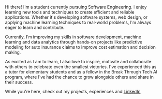 Hi there! I'm a student currently pursuing Software Engineering. I enjoy learning new tools and techniques to create efficient and reliable applications. Whether it's developing software systems, web design, or applying machine learning techniques to real-world problems, I'm always eager to learn and contribute.

Currently, I'm improving my skills in software development, machine learning and data analytics through hands-on projects like predictive modeling for auto insurance claims to improve cost estimation and decision making.

As excited as I am to learn, I also love to inspire, motivate and collaborate with others to celebrate even the smallest victories. I've experienced this as a tutor for elementary students and as a fellow in the Break Through Tech AI program, where I've had the chance to grow alongside others and share in their success. 

While you're here, check out my projects, experiences and [LinkedIn](https://www.linkedin.com/in/livia-mary-john/)
